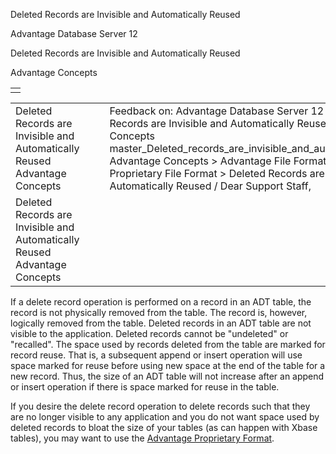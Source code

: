 Deleted Records are Invisible and Automatically Reused




Advantage Database Server 12  

Deleted Records are Invisible and Automatically Reused

Advantage Concepts

|  |
| --- |
|  |

|  |  |  |  |  |
| --- | --- | --- | --- | --- |
| Deleted Records are Invisible and Automatically Reused  Advantage Concepts |  |  | Feedback on: Advantage Database Server 12 - Deleted Records are Invisible and Automatically Reused Advantage Concepts master\_Deleted\_records\_are\_invisible\_and\_automatically\_reused Advantage Concepts > Advantage File Formats > Advantage Proprietary File Format > Deleted Records are Invisible and Automatically Reused / Dear Support Staff, |  |
| Deleted Records are Invisible and Automatically Reused  Advantage Concepts |  |  |  |  |

If a delete record operation is performed on a record in an ADT table, the record is not physically removed from the table. The record is, however, logically removed from the table. Deleted records in an ADT table are not visible to the application. Deleted records cannot be "undeleted" or "recalled". The space used by records deleted from the table are marked for record reuse. That is, a subsequent append or insert operation will use space marked for reuse before using new space at the end of the table for a new record. Thus, the size of an ADT table will not increase after an append or insert operation if there is space marked for reuse in the table.

If you desire the delete record operation to delete records such that they are no longer visible to any application and you do not want space used by deleted records to bloat the size of your tables (as can happen with Xbase tables), you may want to use the [Advantage Proprietary Format](master_advantage_proprietary_format.htm).